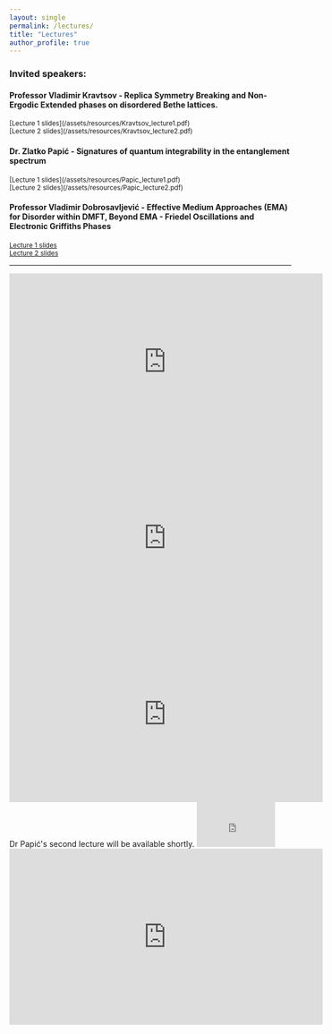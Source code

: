 ```yaml
---
layout: single
permalink: /lectures/
title: "Lectures"
author_profile: true
---
```

<h3>Invited speakers: </h3>
<h4>Professor Vladimir Kravtsov - Replica Symmetry Breaking and Non-Ergodic Extended phases on disordered Bethe lattices.</h4>
<sub>[Lecture 1 slides](/assets/resources/Kravtsov_lecture1.pdf) <br />[Lecture 2 slides](/assets/resources/Kravtsov_lecture2.pdf) <br /> </sub>

<h4>Dr. Zlatko Papić - Signatures of quantum integrability in the entanglement spectrum</h4>
<sub>[Lecture 1 slides](/assets/resources/Papic_lecture1.pdf) <br />[Lecture 2 slides](/assets/resources/Papic_lecture2.pdf) <br /> </sub>

<h4>Professor Vladimir Dobrosavljević - Effective Medium Approaches (EMA) for Disorder within DMFT, Beyond EMA - Friedel Oscillations and Electronic Griffiths Phases </h4>

<sub>[Lecture 1 slides](/assets/resources/Dobrosavljevic_lecture1.pdf) <br />[Lecture 2 slides](/assets/resources/Dobrosavljevic_lecture2.pdf) <br /> </sub>



---
<iframe width="560" height="315" src="https://www.youtube.com/embed/QY845TIBJx8" frameborder="0" allowfullscreen></iframe> <br />
<iframe width="560" height="315" src="https://www.youtube.com/embed/gewpDB0haM0" frameborder="0" allowfullscreen></iframe> <br />
<iframe width="560" height="315" src="https://www.youtube.com/embed/94OBym1R6Fc" frameborder="0" allowfullscreen></iframe> <br />
Dr Papić's second lecture will be available shortly. 

<iframe width="140" height="80" src="https://www.youtube.com/embed/gezq1A0i_YM" frameborder="0" allowfullscreen></iframe>  <br />
<iframe width="560" height="315" src="https://www.youtube.com/embed/spoxQFnsREY" frameborder="0" allowfullscreen></iframe>
